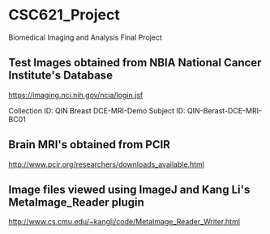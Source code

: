 # CSC621_Project
Biomedical Imaging and Analysis Final Project

## Test Images obtained from NBIA National Cancer Institute's Database
https://imaging.nci.nih.gov/ncia/login.jsf

Collection ID: QIN Breast DCE-MRI-Demo
Subject ID: QIN-Berast-DCE-MRI-BC01

## Brain MRI's obtained from PCIR
http://www.pcir.org/researchers/downloads_available.html

## Image files viewed using ImageJ and Kang Li's MetaImage_Reader plugin
http://www.cs.cmu.edu/~kangli/code/MetaImage_Reader_Writer.html